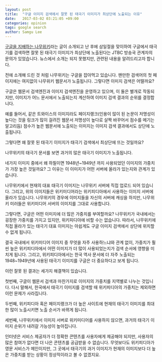 ```yaml
---
layout: post
title:  "구글 이미지 검색에서 잘못 된 태극기 이미지가 최상단에 노출되는 이유"
date:   2017-03-02 03:21:05 +09:00
categories: opinion
tags: google search
author: Samgu Lee
---
```

[구글을 지배하는 나무위키](http://www.palgle.com/2017/01/22/namuwiki-dominate-google/)라는 글이 소개되고 난 후에 삼일절을 맞이하여 구글에서 태극기를 검색하면 잘못 된 태극기 이미지가 최상단에 노출된다는 JTBC 방송국 관계자의 문의가 있었습니다. 뉴스에서 소개는 되지 못했지만, 관련된 내용을 알려드리고자 합니다.

전에 소개해 드린 것 처럼 나무위키는 구글을 잡아먹고 있습니다. 왠만한 검색어의 첫 페이지에는 여지없이 나무위키 웹문서가 노출됩니다. 그렇다면 이미지 검색은 어떨까요?

구글은 웹문서 검색엔진과 이미지 검색엔진을 운영하고 있으며, 이 둘은 별개로 작동되지만, 이미지가 어느 문서에서 노출되는지 계산하여 이미지 검색 결과의 순위를 결정합니다.

예를 들어서, 같은 트와이스의 이미지라도 페이지랭크(인용이 많이 된 논문이 저명성이 높다는 것을 링크가 많이 걸려진 웹문서 저명성이 높다로 살짝 바꾸어서 점수를 메기는 알고리듬) 점수가 높은 웹문서에 노출되는 이미지는 이미지 검색 결과에서도 상단에 노출됩니다.

그렇다면 왜 잘못 된 태극기 이미지가 태극기 검색에서 최상단에 뜨는 것일까요?

나무위키의 태극기 문서를 보면 과거의 많은 태극기 이미지가 노출됩니다.

네가지 이미지 중에서 왜 하필이면 1948년~1949년 까지 사용되었던 이미지의 가중치가 가장 높은 것일까요? 그 이유는 이 이미지가 어떤 서버에 올라가 있는지와 관계가 있습니다.

나무위키에서 현재의 대표 태극기 이미지는 나무위키 서버에 직접 업로드 되어 있습니다. 그리고, 위의 이미지들은 위키미디어라는 위키피디아에서 사용하는 이미지 서버에 올라가 있습니다. 나무위키의 경우에 이미지들을 자신의 서버에 캐싱을 하지만, 나무위키 미러들은 위키미디어 서버의 이미지를 그대로 사용합니다.

그렇다면, 구글은 어떤 이미지에 더 많은 가중치를 부여할까요? 나무위키가 국내에서는 굉장한 가중치를 가지고 있지만, 위키피디아에 비할 수는 없습니다. 따라서, 나무위키에 직접 올라가 있는 태극기 대표 이미지는 아쉽게도 구글 이미지 검색에서 상단에 위치할 수 없게 됩니다.

결국 국내에서 위키미디어 이미지 중 무엇을 자주 사용하느냐와 관계 없이, 가중치가 훨씬 높은 위키피디아에서 어떤 이미지가 더 많이 사용되었는지가 검색 순서에 영향을 미치게 됩니다. 그리고, 위키피디아에서는 한국 역사 문서에 더 자주 노출되는 1948~1949년에 사용된 태극기 이미지를 구글은 더 중요하다고 보게 됩니다.

이런 잘못 된 결과는 세가지 해결책이 있습니다.

첫번째, 구글이 웹문서 검색과 마찬가지로 이미지의 가중치를 지역별로 나누는 것입니다. 다시 말해서, 한국에서 태극기 이미지를 검색할 때 위키피디아의 가중치는 제외하면 이런 문제가 사라집니다.

두번째, 위키피디아 혹은 페이지랭크가 더 높은 사이트에 현재의 태극기 이미지를 최대한 많이 노출시키면 노출 순서가 바뀌게 됩니다.

세번째, 나무위키에서 이미지 서버로 위키미디어를 사용하지 않으면, 과거의 태극기 이미지 순위가 내려갈 가능성이 높아집니다.

인터넷은 서비스 제공자가 더 정확한 콘텐츠를 사용자에게 제공해야 되지만, 사용자의 많은 참여가 없다면 더 나은 콘텐츠를 공급받을 수 없습니다. 무엇보다도 위키피디아가 영문 서비스가 메인이지만, 그 곳에서 태극기의 과거 이미지가 현재의 이미지보다 더 높은 가중치를 받는 상황이 정상적이라고 볼 수 없겠지요.
